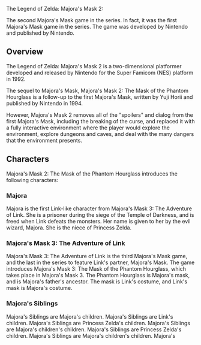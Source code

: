 The Legend of Zelda: Majora's Mask 2:

The second Majora's Mask game in the series. In fact, it was the first Majora's Mask game in the series. The game was developed by Nintendo and published by Nintendo.

## Overview

The Legend of Zelda: Majora's Mask 2 is a two-dimensional platformer developed and released by Nintendo for the Super Famicom (NES) platform in 1992.

The sequel to Majora's Mask, Majora's Mask 2: The Mask of the Phantom Hourglass is a follow-up to the first Majora's Mask, written by Yuji Horii and published by Nintendo in 1994.

However, Majora's Mask 2 removes all of the "spoilers" and dialog from the first Majora's Mask, including the breaking of the curse, and replaced it with a fully interactive environment where the player would explore the environment, explore dungeons and caves, and deal with the many dangers that the environment presents.

## Characters

Majora's Mask 2: The Mask of the Phantom Hourglass introduces the following characters:

### Majora

Majora is the first Link-like character from Majora's Mask 3: The Adventure of Link. She is a prisoner during the siege of the Temple of Darkness, and is freed when Link defeats the monsters. Her name is given to her by the evil wizard, Majora. She is the niece of Princess Zelda.

### Majora's Mask 3: The Adventure of Link

Majora's Mask 3: The Adventure of Link is the third Majora's Mask game, and the last in the series to feature Link's partner, Majora's Mask. The game introduces Majora's Mask 3: The Mask of the Phantom Hourglass, which takes place in Majora's Mask 3. The Phantom Hourglass is Majora's mask, and is Majora's father's ancestor. The mask is Link's costume, and Link's mask is Majora's costume.

### Majora's Siblings

Majora's Siblings are Majora's children. Majora's Siblings are Link's children. Majora's Siblings are Princess Zelda's children. Majora's Siblings are Majora's children's children. Majora's Siblings are Princess Zelda's children. Majora's Siblings are Majora's children's children. Majora's